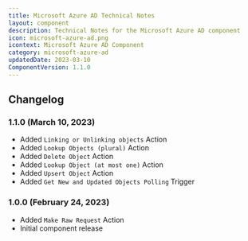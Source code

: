 ```yaml
---
title: Microsoft Azure AD Technical Notes
layout: component
description: Technical Notes for the Microsoft Azure AD component
icon: microsoft-azure-ad.png
icontext: Microsoft Azure AD Component
category: microsoft-azure-ad
updatedDate: 2023-03-10
ComponentVersion: 1.1.0
---
```


## Changelog

### 1.1.0 (March 10, 2023)

* Added `Linking or Unlinking objects` Action
* Added `Lookup Objects (plural)` Action
* Added `Delete Object` Action
* Added `Lookup Object (at most one)` Action
* Added `Upsert Object` Action
* Added `Get New and Updated Objects Polling` Trigger

### 1.0.0 (February 24, 2023)

* Added `Make Raw Request` Action
* Initial component release
